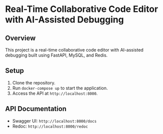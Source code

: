 # Real-Time Collaborative Code Editor with AI-Assisted Debugging

## Overview
This project is a real-time collaborative code editor with AI-assisted debugging built using FastAPI, MySQL, and Redis.

## Setup
1. Clone the repository.
2. Run `docker-compose up` to start the application.
3. Access the API at `http://localhost:8000`.

## API Documentation
- Swagger UI: `http://localhost:8000/docs`
- Redoc: `http://localhost:8000/redoc`